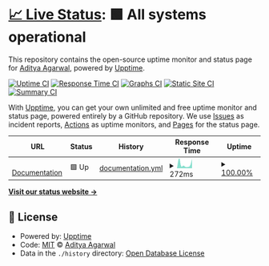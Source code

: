 # [📈 Live Status](https://BeastBoyADI.github.io/beast-era-status): <!--live status--> **🟩 All systems operational**

This repository contains the open-source uptime monitor and status page for [Aditya Agarwal](https://BeastBoyADI.github.io/beast-era-status), powered by [Upptime](https://github.com/upptime/upptime).

[![Uptime CI](https://github.com/BeastBoyADI/beast-era-status/workflows/Uptime%20CI/badge.svg)](https://github.com/BeastBoyADI/beast-era-status/actions?query=workflow%3A%22Uptime+CI%22)
[![Response Time CI](https://github.com/BeastBoyADI/beast-era-status/workflows/Response%20Time%20CI/badge.svg)](https://github.com/BeastBoyADI/beast-era-status/actions?query=workflow%3A%22Response+Time+CI%22)
[![Graphs CI](https://github.com/BeastBoyADI/beast-era-status/workflows/Graphs%20CI/badge.svg)](https://github.com/BeastBoyADI/beast-era-status/actions?query=workflow%3A%22Graphs+CI%22)
[![Static Site CI](https://github.com/BeastBoyADI/beast-era-status/workflows/Static%20Site%20CI/badge.svg)](https://github.com/BeastBoyADI/beast-era-status/actions?query=workflow%3A%22Static+Site+CI%22)
[![Summary CI](https://github.com/BeastBoyADI/beast-era-status/workflows/Summary%20CI/badge.svg)](https://github.com/BeastBoyADI/beast-era-status/actions?query=workflow%3A%22Summary+CI%22)

With [Upptime](https://upptime.js.org), you can get your own unlimited and free uptime monitor and status page, powered entirely by a GitHub repository. We use [Issues](https://github.com/BeastBoyADI/beast-era-status/issues) as incident reports, [Actions](https://github.com/BeastBoyADI/beast-era-status/actions) as uptime monitors, and [Pages](https://BeastBoyADI.github.io/beast-era-status) for the status page.

<!--start: status pages-->
<!-- This summary is generated by Upptime (https://github.com/upptime/upptime) -->
<!-- Do not edit this manually, your changes will be overwritten -->
<!-- prettier-ignore -->
| URL | Status | History | Response Time | Uptime |
| --- | ------ | ------- | ------------- | ------ |
| <img alt="" src="https://icons.duckduckgo.com/ip3/beast-era.gitbook.io.ico" height="13"> [Documentation](https://beast-era.gitbook.io/doc) | 🟩 Up | [documentation.yml](https://github.com/BEAST2802/beast-era-status/commits/HEAD/history/documentation.yml) | <details><summary><img alt="Response time graph" src="./graphs/documentation/response-time-week.png" height="20"> 272ms</summary><br><a href="https://BeastBoyADI.github.io/beast-era-status/history/documentation"><img alt="Response time 269" src="https://img.shields.io/endpoint?url=https%3A%2F%2Fraw.githubusercontent.com%2FBEAST2802%2Fbeast-era-status%2FHEAD%2Fapi%2Fdocumentation%2Fresponse-time.json"></a><br><a href="https://BeastBoyADI.github.io/beast-era-status/history/documentation"><img alt="24-hour response time 172" src="https://img.shields.io/endpoint?url=https%3A%2F%2Fraw.githubusercontent.com%2FBEAST2802%2Fbeast-era-status%2FHEAD%2Fapi%2Fdocumentation%2Fresponse-time-day.json"></a><br><a href="https://BeastBoyADI.github.io/beast-era-status/history/documentation"><img alt="7-day response time 272" src="https://img.shields.io/endpoint?url=https%3A%2F%2Fraw.githubusercontent.com%2FBEAST2802%2Fbeast-era-status%2FHEAD%2Fapi%2Fdocumentation%2Fresponse-time-week.json"></a><br><a href="https://BeastBoyADI.github.io/beast-era-status/history/documentation"><img alt="30-day response time 321" src="https://img.shields.io/endpoint?url=https%3A%2F%2Fraw.githubusercontent.com%2FBEAST2802%2Fbeast-era-status%2FHEAD%2Fapi%2Fdocumentation%2Fresponse-time-month.json"></a><br><a href="https://BeastBoyADI.github.io/beast-era-status/history/documentation"><img alt="1-year response time 283" src="https://img.shields.io/endpoint?url=https%3A%2F%2Fraw.githubusercontent.com%2FBEAST2802%2Fbeast-era-status%2FHEAD%2Fapi%2Fdocumentation%2Fresponse-time-year.json"></a></details> | <details><summary><a href="https://BeastBoyADI.github.io/beast-era-status/history/documentation">100.00%</a></summary><a href="https://BeastBoyADI.github.io/beast-era-status/history/documentation"><img alt="All-time uptime 100.00%" src="https://img.shields.io/endpoint?url=https%3A%2F%2Fraw.githubusercontent.com%2FBEAST2802%2Fbeast-era-status%2FHEAD%2Fapi%2Fdocumentation%2Fuptime.json"></a><br><a href="https://BeastBoyADI.github.io/beast-era-status/history/documentation"><img alt="24-hour uptime 100.00%" src="https://img.shields.io/endpoint?url=https%3A%2F%2Fraw.githubusercontent.com%2FBEAST2802%2Fbeast-era-status%2FHEAD%2Fapi%2Fdocumentation%2Fuptime-day.json"></a><br><a href="https://BeastBoyADI.github.io/beast-era-status/history/documentation"><img alt="7-day uptime 100.00%" src="https://img.shields.io/endpoint?url=https%3A%2F%2Fraw.githubusercontent.com%2FBEAST2802%2Fbeast-era-status%2FHEAD%2Fapi%2Fdocumentation%2Fuptime-week.json"></a><br><a href="https://BeastBoyADI.github.io/beast-era-status/history/documentation"><img alt="30-day uptime 100.00%" src="https://img.shields.io/endpoint?url=https%3A%2F%2Fraw.githubusercontent.com%2FBEAST2802%2Fbeast-era-status%2FHEAD%2Fapi%2Fdocumentation%2Fuptime-month.json"></a><br><a href="https://BeastBoyADI.github.io/beast-era-status/history/documentation"><img alt="1-year uptime 100.00%" src="https://img.shields.io/endpoint?url=https%3A%2F%2Fraw.githubusercontent.com%2FBEAST2802%2Fbeast-era-status%2FHEAD%2Fapi%2Fdocumentation%2Fuptime-year.json"></a></details>

<!--end: status pages-->

[**Visit our status website →**](https://BeastBoyADI.github.io/beast-era-status)

## 📄 License

- Powered by: [Upptime](https://github.com/upptime/upptime)
- Code: [MIT](./LICENSE) © [Aditya Agarwal](https://BeastBoyADI.github.io/beast-era-status)
- Data in the `./history` directory: [Open Database License](https://opendatacommons.org/licenses/odbl/1-0/)
